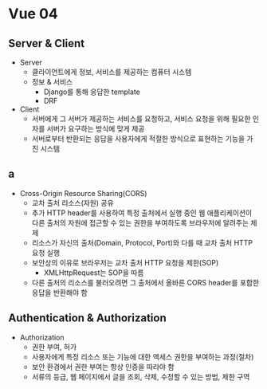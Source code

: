 # Vue 04

## Server & Client

- Server
  - 클라이언트에게 정보, 서비스를 제공하는 컴퓨터 시스템
  - 정보 & 서비스
    - Django를 통해 응답한 template
    - DRF
- Client
  - 서버에게 그 서버가 제공하는 서비스를 요청하고, 서비스 요청을 위해 필요한 인자를 서버가 요구하는 방식에 맞게 제공
  - 서버로부터 반환되는 응답을 사용자에게 적절한 방식으로 표현하는 기능을 가진 시스템



## a

- Cross-Origin Resource Sharing(CORS)
  - 교차 출처 리소스(자원) 공유
  - 추가 HTTP header를 사용하여 특정 출처에서 실행 중인 웹 애플리케이션이 다른 출처의 자원에 접근할 수 있는 권한을 부여하도록 브라우저에 알려주는 체제
  - 리소스가 자신의 출처(Domain, Protocol, Port)와 다를 때 교차 출처 HTTP 요청 실행
  - 보안상의 이유로 브라우저는 교차 출처 HTTP 요청을 제한(SOP)
    - XMLHttpRequest는 SOP을 따름
  - 다른 출처의 리소스를 불러오려면 그 출처에서 올바른 CORS header를 포함한 응답을 반환해야 함



## Authentication & Authorization

- Authorization
  - 권한 부여, 허가
  - 사용자에게 특정 리소스 또는 기능에 대한 액세스 권한을 부여하는 과정(절차)
  - 보안 환경에서 권한 부여는 항상 인증을 따라야 함
  - 서류의 등급, 웹 페이지에서 글을 조회, 삭제, 수정할 수 있는 방법, 제한 구역